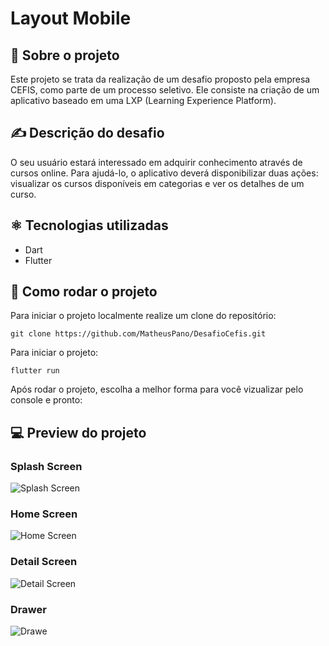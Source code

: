 # Layout Mobile

## 📝 Sobre o projeto
Este projeto se trata da realização de um desafio proposto pela empresa CEFIS, como parte de um processo seletivo. Ele consiste na criação de um aplicativo baseado em uma LXP (Learning Experience
Platform).

## ✍️ Descrição do desafio
O seu usuário estará interessado em adquirir conhecimento através de cursos
online. Para ajudá-lo, o aplicativo deverá disponibilizar duas ações: visualizar os
cursos disponíveis em categorias e ver os detalhes de um curso.

## ⚛️ Tecnologias utilizadas
- Dart
- Flutter

## 💽 Como rodar o projeto
Para iniciar o projeto localmente realize um clone do repositório:
```
git clone https://github.com/MatheusPano/DesafioCefis.git
```

Para iniciar o projeto:
```
flutter run
```

Após rodar o projeto, escolha a melhor forma para você vizualizar pelo console e pronto:


## 💻 Preview do projeto

### Splash Screen
![Splash Screen](images/SplashScreen.png)

### Home Screen
![Home Screen](images/HomeScreen.png)

### Detail Screen
![Detail Screen](images/CourseDetailScreen.png)

### Drawer
![Drawe](images/Drawer.png)

